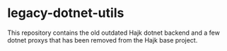 # legacy-dotnet-utils
This repository contains the old outdated Hajk dotnet backend and a few dotnet proxys that has been removed from the Hajk base project. 
